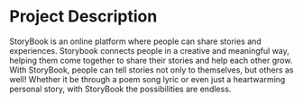 # Project Description

StoryBook is an online platform where people can share stories and experiences.
Storybook connects people in a creative and meaningful way, helping them come together to share their stories and help each other grow.
With StoryBook, people can tell stories not only to themselves, but others as well!
Whether it be through a poem song lyric or even just a heartwarming personal story, with StoryBook the possibilities are endless.
